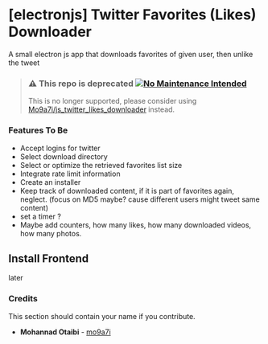 # [electronjs] Twitter Favorites (Likes) Downloader
A small electron js app that downloads favorites of given user, then unlike the tweet


> ### ⚠️ This repo is deprecated [![No Maintenance Intended](http://unmaintained.tech/badge.svg)](http://unmaintained.tech/)  
> This is no longer supported, please consider using [Mo9a7i/js_twitter_likes_downloader](https://github.com/Mo9a7i/js_twitter_likes_downloader) instead.  
  
  
  


### Features  To Be

* Accept logins for twitter
* Select download directory
* Select or optimize the retrieved favorites list size
* Integrate rate limit information
* Create an installer
* Keep track of downloaded content, if it is part of favorites again, neglect. (focus on MD5 maybe? cause different users might tweet same content)
* set a timer ?
* Maybe add counters, how many likes, how many downloaded videos, how many photos.



## Install Frontend

later



### Credits

This section should contain your name if you contribute.

* **Mohannad Otaibi** - [mo9a7i](https://github.com/mo9a7i)
